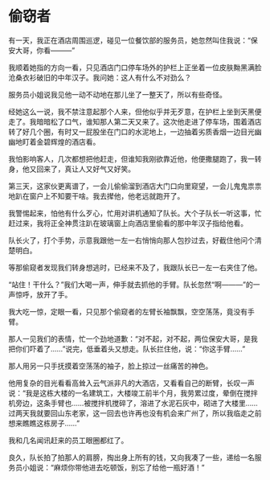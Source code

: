 # 偷窃者

有一天，我正在酒店周围巡逻，碰见一位餐饮部的服务员，她忽然叫住我说：“保安大哥，你看———”  

 我顺着她指的方向一看，只见酒店门口停车场外的护栏上正坐着一位皮肤黝黑满脸沧桑衣衫破旧的中年汉子。我问她：这人有什么不对劲么？  

 服务员小姐说我见他一动不动地在那儿坐了一整天了，所以有些奇怪。  

 经她这么一说，我不禁注意起那个人来，但他似乎并无歹意，在护栏上坐到天黑便走了。我暗暗松了口气，谁知那人第二天又来了。这次他走进了停车场，围着酒店转了好几个圈，有时又一屁股坐在门口的水泥地上，一边抽着劣质香烟一边目光幽幽地盯着金碧辉煌的酒店看。  

 我怕影响客人，几次都想把他赶走，但谁知我刚欲靠近他，他便撒腿跑了，我一转身，他又回来了，真让人又好气又好笑。  

 第三天，这家伙更离谱了，一会儿偷偷溜到酒店大门口向里窥望，一会儿鬼鬼祟祟地趴在窗户上不知要干啥。我去撵他，他老远就跑开了。  

 我警惕起来，怕他有什么歹心，忙用对讲机通知了队长。大个子队长一听这事，忙赶过来，我将正全神贯注趴在玻璃窗上向酒店里偷看的那中年汉子指给他看。  

 队长火了，打个手势，示意我跟他一左一右悄悄向那人包抄过去，好截住他问个清楚明白。  

 等那偷窥者发现我们转身想逃时，已经来不及了，我跟队长已一左一右夹住了他。  

 “站住！干什么？”我们大喝一声，伸手就去抓他的手臂。队长忽然“啊———”的一声惊呼，放开了手。  

 我大吃一惊，定眼一看，只见那个偷窥者的左臂长袖飘飘，空空荡荡，竟没有手臂。  

 那人一见我们的表情，忙一个劲地道歉：“对不起，对不起，两位保安大哥，是我把你们吓着了……”说完，低垂着头又想走。队长拦住他，说：“你这手臂……”  

 那人用另一只手抚摸着空荡荡的袖子，脸上掠过一丝痛苦的神色。  

 他用复杂的目光看看高耸入云气派非凡的大酒店，又看看自己的断臂，长叹一声说：“我是这栋大楼的一名建筑工，大楼竣工前半个月，我劳累过度，晕倒在搅拌机旁边，这条手臂也……被搅拌机搅碎了，溶进了水泥石灰中，砌进了大楼里……过两天我就要回山东老家，这一回去也许再也没有机会来广州了，所以我临走之前想来瞧瞧这栋房子……”  

 我和几名闻讯赶来的员工眼圈都红了。  

 良久，队长拍了拍那人的肩膀，掏出身上所有的钱，又向我凑了一些，递给一名服务员小姐说：“麻烦你带他进去吃顿饭，别忘了给他一瓶好酒！”
  